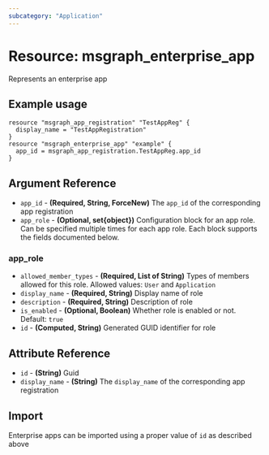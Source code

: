 ```yaml
---
subcategory: "Application"
---
```

# Resource: msgraph_enterprise_app
Represents an enterprise app
## Example usage
```hcl
resource "msgraph_app_registration" "TestAppReg" {
  display_name = "TestAppRegistration"
}
resource "msgraph_enterprise_app" "example" {
  app_id = msgraph_app_registration.TestAppReg.app_id
}
```
## Argument Reference
* `app_id` - **(Required, String, ForceNew)** The `app_id` of the corresponding app registration
* `app_role` - **(Optional, set{object})** Configuration block for an app role.  Can be specified multiple times for each app role.  Each block supports the fields documented below.
### app_role
* `allowed_member_types` - **(Required, List of String)** Types of members allowed for this role.  Allowed values: `User` and `Application`
* `display_name` - **(Required, String)** Display name of role
* `description` - **(Required, String)** Description of role
* `is_enabled` - **(Optional, Boolean)** Whether role is enabled or not.  Default: `true`
* `id` - **(Computed, String)** Generated GUID identifier for role
## Attribute Reference
* `id` - **(String)** Guid
* `display_name` - **(String)** The `display_name` of the corresponding app registration
## Import
Enterprise apps can be imported using a proper value of `id` as described above
